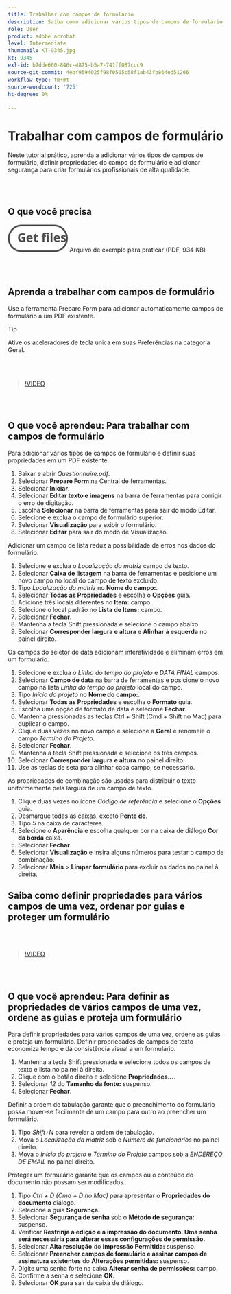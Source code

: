 ```yaml
---
title: Trabalhar com campos de formulário
description: Saiba como adicionar vários tipos de campos de formulário, definir propriedades de campos de formulário e adicionar segurança para criar formulários profissionais de alta qualidade
role: User
product: adobe acrobat
level: Intermediate
thumbnail: KT-9345.jpg
kt: 9345
exl-id: b7dde660-846c-4875-b5a7-741ff087ccc9
source-git-commit: 4ebf9594025f98f0505c58f1ab43fb864ed51206
workflow-type: tm+mt
source-wordcount: '725'
ht-degree: 0%

---
```


# Trabalhar com campos de formulário

Neste tutorial prático, aprenda a adicionar vários tipos de campos de formulário, definir propriedades do campo de formulário e adicionar segurança para criar formulários profissionais de alta qualidade.

<br> 

## O que você precisa

[![Obter arquivo](../assets/Getfiles.svg)](../assets/Questionnaire.pdf)
Arquivo de exemplo para praticar (PDF, 934 KB)

<br> 

## Aprenda a trabalhar com campos de formulário

Use a ferramenta Prepare Form para adicionar automaticamente campos de formulário a um PDF existente.

>[!TIP]
>
>Ative os aceleradores de tecla única em suas Preferências na categoria Geral.

<br> 

>[!VIDEO](https://video.tv.adobe.com/v/340084?quality=12&learn=on&hidetitle=true)

<br> 

## O que você aprendeu: Para trabalhar com campos de formulário

Para adicionar vários tipos de campos de formulário e definir suas propriedades em um PDF existente.

1. Baixar e abrir *Questionnaire.pdf*.
1. Selecionar **Prepare Form** na Central de ferramentas.
1. Selecionar **Iniciar**.
1. Selecionar **Editar texto e imagens** na barra de ferramentas para corrigir o erro de digitação.
1. Escolha **Selecionar** na barra de ferramentas para sair do modo Editar.
1. Selecione e exclua o campo de formulário superior.
1. Selecionar **Visualização** para exibir o formulário.
1. Selecionar **Editar** para sair do modo de Visualização.

Adicionar um campo de lista reduz a possibilidade de erros nos dados do formulário.

1. Selecione e exclua o *Localização da matriz* campo de texto.
1. Selecionar **Caixa de listagem** na barra de ferramentas e posicione um novo campo no local do campo de texto excluído.
1. Tipo *Localização da matriz* no **Nome do campo:**.
1. Selecionar **Todas as Propriedades** e escolha o **Opções** guia.
1. Adicione três locais diferentes no **Item:** campo.
1. Selecione o local padrão no **Lista de Itens:** campo.
1. Selecionar **Fechar**.
1. Mantenha a tecla Shift pressionada e selecione o campo abaixo.
1. Selecionar **Corresponder largura e altura** e **Alinhar à esquerda** no painel direito.

Os campos do seletor de data adicionam interatividade e eliminam erros em um formulário.

1. Selecione e exclua o *Linha do tempo do projeto* e *DATA FINAL* campos.
1. Selecionar **Campo de data** na barra de ferramentas e posicione o novo campo na lista *Linha do tempo do projeto* local do campo.
1. Tipo *Início do projeto* no **Nome do campo:**.
1. Selecionar **Todas as Propriedades** e escolha o **Formato** guia.
1. Escolha uma opção de formato de data e selecione **Fechar**.
1. Mantenha pressionadas as teclas Ctrl + Shift (Cmd + Shift no Mac) para duplicar o campo.
1. Clique duas vezes no novo campo e selecione a **Geral** e renomeie o campo *Término do Projeto*.
1. Selecionar **Fechar**.
1. Mantenha a tecla Shift pressionada e selecione os três campos.
1. Selecionar **Corresponder largura e altura** no painel direito.
1. Use as teclas de seta para alinhar cada campo, se necessário.

As propriedades de combinação são usadas para distribuir o texto uniformemente pela largura de um campo de texto.

1. Clique duas vezes no ícone *Código de referência* e selecione o **Opções** guia.
1. Desmarque todas as caixas, exceto **Pente de**.
1. Tipo *5* na caixa de caracteres.
1. Selecione o **Aparência** e escolha qualquer cor na caixa de diálogo **Cor da borda** caixa.
1. Selecionar **Fechar**.
1. Selecionar **Visualização** e insira alguns números para testar o campo de combinação.
1. Selecionar **Mais** > **Limpar formulário** para excluir os dados no painel à direita.

## Saiba como definir propriedades para vários campos de uma vez, ordenar por guias e proteger um formulário

<br> 

>[!VIDEO](https://video.tv.adobe.com/v/340096?hidetitle=true)

<br> 

## O que você aprendeu: Para definir as propriedades de vários campos de uma vez, ordene as guias e proteja um formulário

Para definir propriedades para vários campos de uma vez, ordene as guias e proteja um formulário. Definir propriedades de campos de texto economiza tempo e dá consistência visual a um formulário.

1. Mantenha a tecla Shift pressionada e selecione todos os campos de texto e lista no painel à direita.
1. Clique com o botão direito e selecione **Propriedades...**.
1. Selecionar *12* do **Tamanho da fonte:** suspenso.
1. Selecionar **Fechar**.

Definir a ordem de tabulação garante que o preenchimento do formulário possa mover-se facilmente de um campo para outro ao preencher um formulário.

1. Tipo *Shift+N* para revelar a ordem de tabulação.
1. Mova o *Localização da matriz* sob o *Número de funcionários* no painel direito.
1. Mova o *Início do projeto* e *Término do Projeto* campos sob a *ENDEREÇO DE EMAIL* no painel direito.

Proteger um formulário garante que os campos ou o conteúdo do documento não possam ser modificados.

1. Tipo *Ctrl + D (Cmd + D no Mac)* para apresentar o **Propriedades do documento** diálogo.
1. Selecione a guia **Segurança.**
1. Selecionar **Segurança de senha** sob o **Método de segurança:** suspenso.
1. Verificar **Restrinja a edição e a impressão do documento. Uma senha será necessária para alterar essas configurações de permissão.**
1. Selecionar **Alta resolução** do **Impressão Permitida:** suspenso.
1. Selecionar **Preencher campos de formulário e assinar campos de assinatura existentes** do **Alterações permitidas:** suspenso.
1. Digite uma senha forte na caixa **Alterar senha de permissões:** campo.
1. Confirme a senha e selecione **OK**.
1. Selecionar **OK** para sair da caixa de diálogo.
